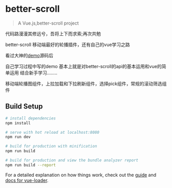# better-scroll

> A Vue.js,better-scroll project   

代码路漫漫其修远兮，吾将上下而求索;再次共勉

better-scroll 移动端最好的轮播插件，还有自己的vue学习之路

看过大神的[demo](https://github.com/ustbhuangyi/better-scroll)源码后

自己学习过程中写的demo 基本上就是对better-scroll的api的基本运用和vue的简单运用 结合新手学习........

移动端轮播图组件，上拉加载和下拉刷新组件，选择pick组件，常规的滚动筛选组件

## Build Setup

``` bash
# install dependencies
npm install

# serve with hot reload at localhost:8080
npm run dev

# build for production with minification
npm run build

# build for production and view the bundle analyzer report
npm run build --report
```

For a detailed explanation on how things work, check out the [guide](http://vuejs-templates.github.io/webpack/) and [docs for vue-loader](http://vuejs.github.io/vue-loader).
